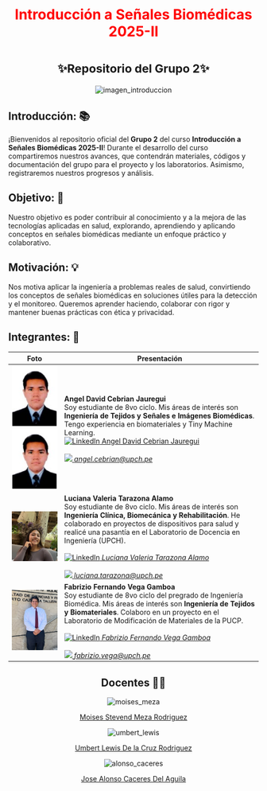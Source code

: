 <h1 align="center" style="color:red">Introducción a Señales Biomédicas 2025-II</h1>

<h1 align="center"><small>✨Repositorio del Grupo 2✨</small></h1>

<p align="center">
  <img src="https://www.embs.org/wp-content/uploads/2022/04/TBME-00904-2021-Website-Image.gif" alt="imagen_introduccion">
</p>

## Introducción: 📚
¡Bienvenidos al repositorio oficial del **Grupo 2** del curso **Introducción a Señales Biomédicas 2025-II**!
Durante el desarrollo del curso compartiremos nuestros avances, que contendrán materiales, códigos y documentación del grupo para el proyecto y los laboratorios. Asimismo, registraremos nuestros progresos y análisis.
## Objetivo: 🎯
Nuestro objetivo es poder contribuir al conocimiento y a la mejora de las tecnologías aplicadas en salud, explorando, aprendiendo y aplicando conceptos en señales biomédicas mediante un enfoque práctico y colaborativo.

## Motivación: 💡
Nos motiva aplicar la ingeniería a problemas reales de salud, convirtiendo los conceptos de señales biomédicas en soluciones útiles para la detección y el monitoreo. Queremos aprender haciendo, colaborar con rigor y mantener buenas prácticas con ética y privacidad.
## Integrantes: 👥

| Foto | Presentación |
|:---:|---|
| <img src="Imagenes/Angel.jpeg" alt="Angel" width="220"><img src="Imagenes/Angel.jpeg" alt="Angel" width="220"> | **Angel David Cebrian Jauregui**<br>Soy estudiante de 8vo ciclo. Mis áreas de interés son **Ingeniería de Tejidos y Señales e Imágenes Biomédicas**. Tengo experiencia en biomateriales y Tiny Machine Learning.<br><a href="https://www.linkedin.com/in/angel-david-cebrian-jauregui-a96927306/"><img src="https://static.vecteezy.com/system/resources/previews/018/930/480/non_2x/linkedin-logo-linkedin-icon-transparent-free-png.png" alt="LinkedIn" height="40"> Angel David Cebrian Jauregui   <br><br><img src="https://cdn-icons-png.flaticon.com/512/281/281769.png" height="20"> *angel.cebrian@upch.pe* |
| <img src="Imagenes/Luciana.jpg" alt="Luciana" width="220"> | **Luciana Valeria Tarazona Alamo**<br>Soy estudiante de 8vo ciclo. Mis áreas de interés son **Ingeniería Clínica, Biomecánica y Rehabilitación**. He colaborado en proyectos de dispositivos para salud y realicé una pasantía en el Laboratorio de Docencia en Ingeniería (UPCH). <br><a href="https://www.linkedin.com/in/luciana-valeria-tarazona-alamo-1b82442b7?utm_source=share&utm_campaign=share_via&utm_content=profile&utm_medium=ios_app"><br><img src="https://static.vecteezy.com/system/resources/previews/018/930/480/non_2x/linkedin-logo-linkedin-icon-transparent-free-png.png" alt="LinkedIn" height="40"> *Luciana Valeria Tarazona Alamo* <br><br><img src="https://cdn-icons-png.flaticon.com/512/281/281769.png" height="20"> *luciana.tarazona@upch.pe*|
| <img src="Imagenes/Fabrizio.jpeg" alt="Fabrizio" width="220"> | **Fabrizio Fernando Vega Gamboa**<br>Soy estudiante de 8vo ciclo del pregrado de Ingeniería Biomédica. Mis áreas de interés son **Ingeniería de Tejidos y Biomateriales**. Colaboro en un proyecto en el Laboratorio de Modificación de Materiales de la PUCP. <br><a href="https://www.linkedin.com/in/fabrizio-fernando-vega-gamboa-b843b9281/"><br><img src="https://static.vecteezy.com/system/resources/previews/018/930/480/non_2x/linkedin-logo-linkedin-icon-transparent-free-png.png" alt="LinkedIn" height="40"> *Fabrizio Fernando Vega Gamboa* <br><br><img src="https://cdn-icons-png.flaticon.com/512/281/281769.png" height="20"> *fabrizio.vega@upch.pe*|



<div align="center">

## Docentes 👨‍🏫

<p align="center">
  <img src="https://media.licdn.com/dms/image/v2/D4E03AQG4pHJE7KF8Yw/profile-displayphoto-shrink_200_200/B4EZVtbchRHgAg-/0/1741297666662?e=2147483647&v=beta&t=LHt2LlOd5SBCGbXGEVcbFw2C41RFQaZgg27hLsD550o" alt="moises_meza" width="150" height="150">
</p>

[Moises Stevend Meza Rodriguez](https://ctivitae.concytec.gob.pe/appDirectorioCTI/VerDatosInvestigador.do?id_investigador=23798)

<p align="center">
  <img src="https://fundbio.github.io/instructors/lewis_de_la_cruz.jpeg" alt="umbert_lewis" width="150" height="150">
</p>

[Umbert Lewis De la Cruz Rodriguez](https://ctivitae.concytec.gob.pe/appDirectorioCTI/VerDatosInvestigador.do?id_investigador=160463)

<p align="center">
  <img src="https://dina.concytec.gob.pe/appDirectorioCTI/UploadFotoPath.do?tipo=visualizar_archivo&id_investigador=203971&ruta=/documents/docInvestigadores/203971/imagenes/1581702010996_14-02-20%20%20%20%20%20%20%20%20%206.jpg&content_type=image/jpeg" alt="alonso_caceres" width="150" height="150">
</p>

[Jose Alonso Caceres Del Aguila](https://dina.concytec.gob.pe/appDirectorioCTI/VerDatosInvestigador.do;jsessionid=734eb3d1291354c98c5bafdfbdf8?id_investigador=203971)

</div>
